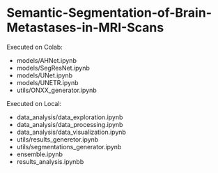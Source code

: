 # Semantic-Segmentation-of-Brain-Metastases-in-MRI-Scans

Executed on Colab:
- models/AHNet.ipynb
- models/SegResNet.ipynb
- models/UNet.ipynb
- models/UNETR.ipynb
- utils/ONXX_generator.ipynb

Executed on Local:
- data_analysis/data_exploration.ipynb
- data_analysis/data_processing.ipynb
- data_analysis/data_visualization.ipynb
- utils/results_generetor.ipynb
- utils/segmentations_generator.ipynb
- ensemble.ipynb
- results_analysis.ipynbb